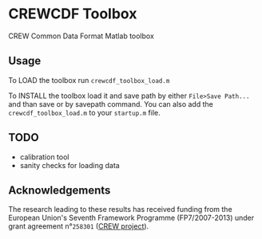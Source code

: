 # CREWCDF Toolbox

CREW Common Data Format Matlab toolbox

## Usage

To LOAD the toolbox run `crewcdf_toolbox_load.m`

To INSTALL the toolbox load it and save path by either `File>Save Path...` and than save or by savepath command.
You can also add the `crewcdf_toolbox_load.m` to your `startup.m` file.


## TODO

- calibration tool
- sanity checks for loading data


## Acknowledgements

The research leading to these results has received funding from the
European Union's Seventh Framework Programme (FP7/2007-2013) under grant agreement n°`258301` ([CREW project](http://www.crew-project.eu/)).
